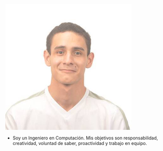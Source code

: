 

![Presentación de fundador](img/Luis_Correa.jpg)

* Soy un Ingeniero en Computación. Mis objetivos son responsabilidad, creatividad, voluntad de saber, proactividad y trabajo en equipo.